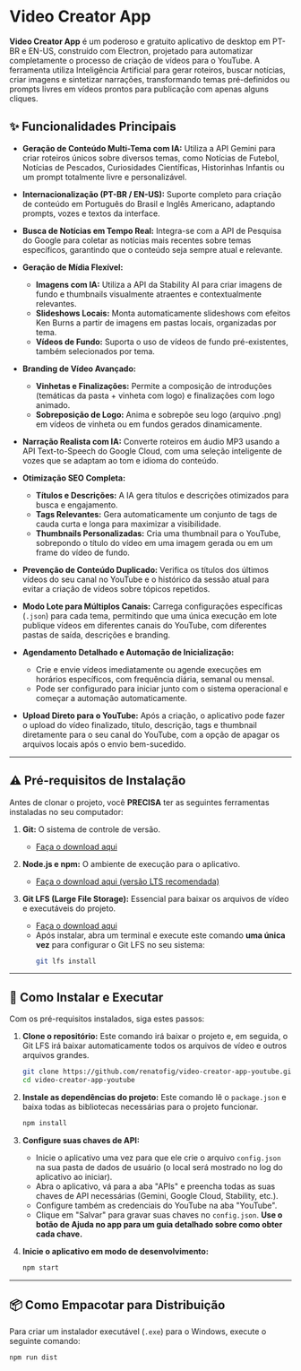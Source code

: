 # Video Creator App

**Video Creator App** é um poderoso e gratuito aplicativo de desktop em PT-BR e EN-US, construído com Electron, projetado para automatizar completamente o processo de criação de vídeos para o YouTube. A ferramenta utiliza Inteligência Artificial para gerar roteiros, buscar notícias, criar imagens e sintetizar narrações, transformando temas pré-definidos ou prompts livres em vídeos prontos para publicação com apenas alguns cliques.

## ✨ Funcionalidades Principais

*   **Geração de Conteúdo Multi-Tema com IA:** Utiliza a API Gemini para criar roteiros únicos sobre diversos temas, como Notícias de Futebol, Notícias de Pescados, Curiosidades Científicas, Historinhas Infantis ou um prompt totalmente livre e personalizável.

*   **Internacionalização (PT-BR / EN-US):** Suporte completo para criação de conteúdo em Português do Brasil e Inglês Americano, adaptando prompts, vozes e textos da interface.

*   **Busca de Notícias em Tempo Real:** Integra-se com a API de Pesquisa do Google para coletar as notícias mais recentes sobre temas específicos, garantindo que o conteúdo seja sempre atual e relevante.

*   **Geração de Mídia Flexível:**
    *   **Imagens com IA:** Utiliza a API da Stability AI para criar imagens de fundo e thumbnails visualmente atraentes e contextualmente relevantes.
    *   **Slideshows Locais:** Monta automaticamente slideshows com efeitos Ken Burns a partir de imagens em pastas locais, organizadas por tema.
    *   **Vídeos de Fundo:** Suporta o uso de vídeos de fundo pré-existentes, também selecionados por tema.

*   **Branding de Vídeo Avançado:**
    *   **Vinhetas e Finalizações:** Permite a composição de introduções (temáticas da pasta + vinheta com logo) e finalizações com logo animado.
    *   **Sobreposição de Logo:** Anima e sobrepõe seu logo (arquivo .png) em vídeos de vinheta ou em fundos gerados dinamicamente.

*   **Narração Realista com IA:** Converte roteiros em áudio MP3 usando a API Text-to-Speech do Google Cloud, com uma seleção inteligente de vozes que se adaptam ao tom e idioma do conteúdo.

*   **Otimização SEO Completa:**
    *   **Títulos e Descrições:** A IA gera títulos e descrições otimizados para busca e engajamento.
    *   **Tags Relevantes:** Gera automaticamente um conjunto de tags de cauda curta e longa para maximizar a visibilidade.
    *   **Thumbnails Personalizadas:** Cria uma thumbnail para o YouTube, sobrepondo o título do vídeo em uma imagem gerada ou em um frame do vídeo de fundo.

*   **Prevenção de Conteúdo Duplicado:** Verifica os títulos dos últimos vídeos do seu canal no YouTube e o histórico da sessão atual para evitar a criação de vídeos sobre tópicos repetidos.

*   **Modo Lote para Múltiplos Canais:** Carrega configurações específicas (`.json`) para cada tema, permitindo que uma única execução em lote publique vídeos em diferentes canais do YouTube, com diferentes pastas de saída, descrições e branding.

*   **Agendamento Detalhado e Automação de Inicialização:**
    *   Crie e envie vídeos imediatamente ou agende execuções em horários específicos, com frequência diária, semanal ou mensal.
    *   Pode ser configurado para iniciar junto com o sistema operacional e começar a automação automaticamente.

*   **Upload Direto para o YouTube:** Após a criação, o aplicativo pode fazer o upload do vídeo finalizado, título, descrição, tags e thumbnail diretamente para o seu canal do YouTube, com a opção de apagar os arquivos locais após o envio bem-sucedido.

---

## ⚠️ Pré-requisitos de Instalação

Antes de clonar o projeto, você **PRECISA** ter as seguintes ferramentas instaladas no seu computador:

1.  **Git:** O sistema de controle de versão.
    *   [Faça o download aqui](https://git-scm.com/downloads)

2.  **Node.js e npm:** O ambiente de execução para o aplicativo.
    *   [Faça o download aqui (versão LTS recomendada)](https://nodejs.org/)

3.  **Git LFS (Large File Storage):** Essencial para baixar os arquivos de vídeo e executáveis do projeto.
    *   [Faça o download aqui](https://git-lfs.github.com/)
    *   Após instalar, abra um terminal e execute este comando **uma única vez** para configurar o Git LFS no seu sistema:
        ```bash
        git lfs install
        ```

---

## 🚀 Como Instalar e Executar

Com os pré-requisitos instalados, siga estes passos:

1.  **Clone o repositório:**
    Este comando irá baixar o projeto e, em seguida, o Git LFS irá baixar automaticamente todos os arquivos de vídeo e outros arquivos grandes.
    ```bash
    git clone https://github.com/renatofig/video-creator-app-youtube.git
    cd video-creator-app-youtube
    ```

2.  **Instale as dependências do projeto:**
    Este comando lê o `package.json` e baixa todas as bibliotecas necessárias para o projeto funcionar.
    ```bash
    npm install
    ```

3.  **Configure suas chaves de API:**
    *   Inicie o aplicativo uma vez para que ele crie o arquivo `config.json` na sua pasta de dados de usuário (o local será mostrado no log do aplicativo ao iniciar).
    *   Abra o aplicativo, vá para a aba "APIs" e preencha todas as suas chaves de API necessárias (Gemini, Google Cloud, Stability, etc.).
    *   Configure também as credenciais do YouTube na aba "YouTube".
    *   Clique em "Salvar" para gravar suas chaves no `config.json`. **Use o botão de Ajuda no app para um guia detalhado sobre como obter cada chave.**

4.  **Inicie o aplicativo em modo de desenvolvimento:**
    ```bash
    npm start
    ```

---

## 📦 Como Empacotar para Distribuição

Para criar um instalador executável (`.exe`) para o Windows, execute o seguinte comando:

```bash
npm run dist
